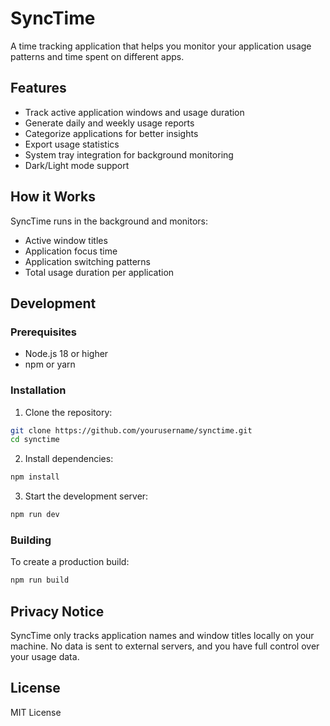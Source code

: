 # SyncTime

A time tracking application that helps you monitor your application usage patterns and time spent on different apps.

## Features

- Track active application windows and usage duration
- Generate daily and weekly usage reports
- Categorize applications for better insights
- Export usage statistics
- System tray integration for background monitoring
- Dark/Light mode support

## How it Works

SyncTime runs in the background and monitors:
- Active window titles
- Application focus time
- Application switching patterns
- Total usage duration per application

## Development

### Prerequisites

- Node.js 18 or higher
- npm or yarn

### Installation

1. Clone the repository:
```bash
git clone https://github.com/yourusername/synctime.git
cd synctime
```

2. Install dependencies:
```bash
npm install
```

3. Start the development server:
```bash
npm run dev
```

### Building

To create a production build:
```bash
npm run build
```

## Privacy Notice

SyncTime only tracks application names and window titles locally on your machine. No data is sent to external servers, and you have full control over your usage data.

## License

MIT License
